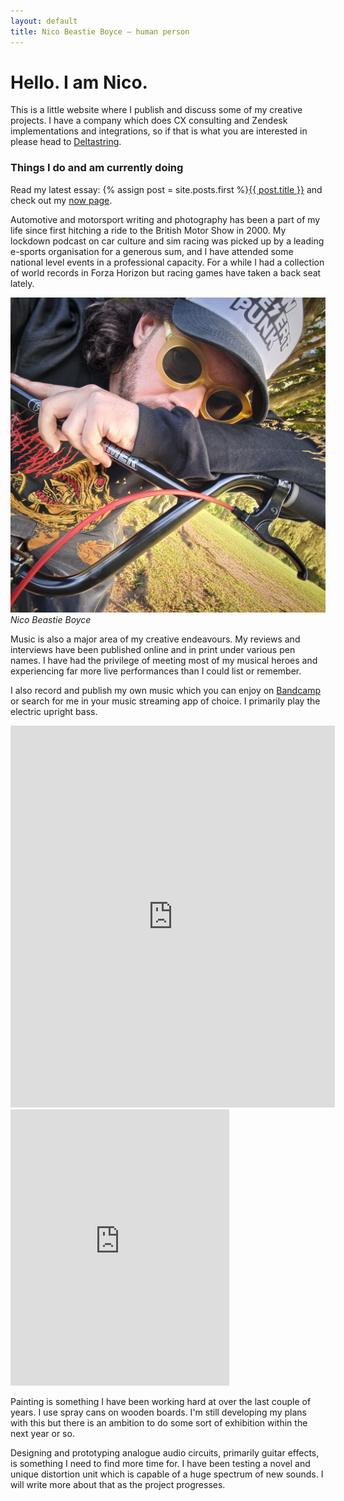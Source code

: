```yaml
---
layout: default
title: Nico Beastie Boyce — human person
---
```


# Hello. I am Nico.

This is a little website where I publish and discuss some of my creative projects. I have a company which does CX consulting and Zendesk implementations and integrations, so if that is what you are interested in please head to <a href="https://deltastring.com">Deltastring</a>.

### Things I do and am currently doing

Read my latest essay: {% assign post = site.posts.first %}<a href="{{ post.url }}">{{ post.title }}</a> and check out my [now page](/now/).

Automotive and motorsport writing and photography has been a part of my life since first hitching a ride to the British Motor Show in 2000. My lockdown podcast on car culture and sim racing was picked up by a leading e-sports organisation for a generous sum, and I have attended some national level events in a professional capacity. For a while I had a collection of world records in Forza Horizon but racing games have taken a back seat lately.

![Nico Beastie Boyce](/public/img/bike.jpeg)
*Nico Beastie Boyce*

Music is also a major area of my creative endeavours. My reviews and interviews have been published online and in print under various pen names. I have had the privilege of meeting most of my musical heroes and experiencing far more live performances than I could list or remember.

I also record and publish my own music which you can enjoy on <a href="https://nicoboyce.bandcamp.com/">Bandcamp</a> or search for me in your music streaming app of choice. I primarily play the electric upright bass.

<p><iframe class="no-mob" style="border: 0; width: 519px; height: 611px;" src="https://bandcamp.com/EmbeddedPlayer/track=1225246556/size=large/bgcol=333333/linkcol=e99708/tracklist=false/transparent=true/" seamless><a href="https://nicoboyce.bandcamp.com/track/now-melt-feat-d0g-r0se">Now Melt (feat. d0g_r0se) by Nico Boyce</a></iframe><iframe class="on-mob" style="border: 0; width: 350px; height: 442px;" src="https://bandcamp.com/EmbeddedPlayer/track=1225246556/size=large/bgcol=333333/linkcol=e99708/tracklist=false/transparent=true/" seamless><a href="https://nicoboyce.bandcamp.com/track/now-melt-feat-d0g-r0se">Now Melt (feat. d0g_r0se) by Nico Boyce</a></iframe></p>

Painting is something I have been working hard at over the last couple of years. I use spray cans on wooden boards. I'm still developing my plans with this but there is an ambition to do some sort of exhibition within the next year or so.

Designing and prototyping analogue audio circuits, primarily guitar effects, is something I need to find more time for. I have been testing a novel and unique distortion unit which is capable of a huge spectrum of new sounds. I will write more about that as the project progresses.